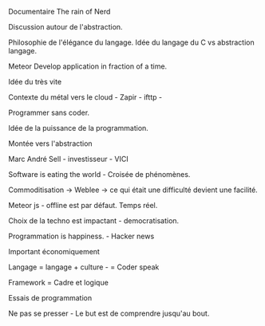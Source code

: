 Documentaire  The rain of Nerd

Discussion autour de l'abstraction. 

Philosophie de l'élégance du langage. Idée du langage du C vs abstraction langage.

Meteor Develop application in fraction of a time.

Idée du très vite 

Contexte du métal vers le cloud - Zapir - ifttp - 

Programmer sans coder.

Idée de la puissance de la programmation.

Montée vers l'abstraction

Marc André Sell - investisseur - VICI

Software is eating the world - Croisée de phénomènes.

Commoditisation -> Weblee -> ce qui était une difficulté devient une facilité.

Meteor js - offline est par défaut. Temps réel.

Choix de la techno est impactant - democratisation.

Programmation is happiness. - Hacker news

Important économiquement

Langage = langage + culture - = Coder speak

Framework = Cadre et logique 

Essais de programmation

Ne pas se presser - Le but est de comprendre jusqu'au bout.

